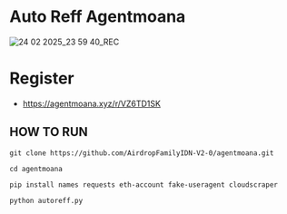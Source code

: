 # Auto Reff Agentmoana
![24 02 2025_23 59 40_REC](https://github.com/user-attachments/assets/942cb438-7031-4923-bb82-84f9fef0c80a)

# Register
- https://agentmoana.xyz/r/VZ6TD1SK

## HOW TO RUN
```
git clone https://github.com/AirdropFamilyIDN-V2-0/agentmoana.git
```
```
cd agentmoana
```
```
pip install names requests eth-account fake-useragent cloudscraper
```
```
python autoreff.py
```
